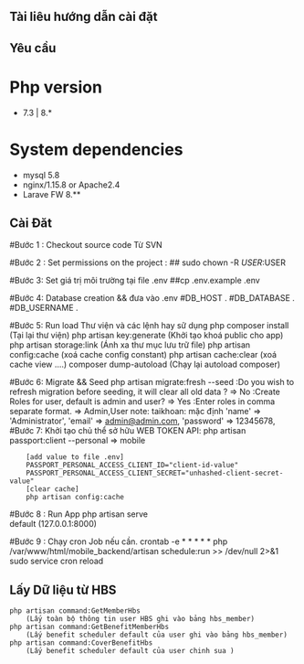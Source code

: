 ## Tài liêu hướng dẫn cài đặt 

## Yêu cầu 
 # Php version
 * 7.3 | 8.*

 # System dependencies 

* mysql 5.8
* nginx/1.15.8  or Apache2.4
* Larave FW 8.**


## Cài Đăt
 #Bước 1 : Checkout source code Từ SVN

 #Bước 2 : Set permissions on the project :
    ## sudo chown -R $USER:$USER

 #Bước 3: Set giá trị môi trường tại file .env
    ##cp .env.example .env
 
 #Bước 4: Database creation && đưa vào .env
        #DB_HOST .
        #DB_DATABASE .
        #DB_USERNAME .

 #Bước 5: Run load Thư viện và các lệnh hay sữ dụng
     php composer install     (Tại lại thư viện)
     php artisan key:generate (Khởi tạo khoá public cho app)
     php artisan storage:link (Ánh xa thư mục lưu trữ file)
     php artisan config:cache (xoá cache config constant)
     php artisan cache:clear  (xoá cache view ....)
     composer dump-autoload   (Chạy lại autoload composer)

 #Bước 6: Migrate && Seed
    php artisan migrate:fresh --seed
       :Do you wish to refresh migration before seeding, it will clear all old data ?  => No
       :Create Roles for user, default is admin and user?  => Yes
       :Enter roles in comma separate format.              => Admin,User
    note: 
        taikhoan: mặc định
                'name' => 'Administrator',
                'email' => admin@admin.com,
                'password' => 12345678,
 #Bước 7:  Khởi tạo chủ thể sở hữu WEB TOKEN API:
        php artisan passport:client --personal     => mobile
        
        [add value to file .env]
        PASSPORT_PERSONAL_ACCESS_CLIENT_ID="client-id-value"
        PASSPORT_PERSONAL_ACCESS_CLIENT_SECRET="unhashed-client-secret-value"
        [clear cache]
        php artisan config:cache
        
 #Bước 8 : Run App
        php artisan serve  
        default (127.0.0.1:8000)

 #Bước 9 : Chạy cron Job nếu cần.
    crontab -e
        * * * * * php /var/www/html/mobile_backend/artisan schedule:run >> /dev/null 2>&1
    sudo service cron reload 

## Lấy Dữ liệu từ HBS
    php artisan command:GetMemberHbs
        (Lấy toàn bộ thông tin user HBS ghi vào bảng hbs_member)
    php artisan command:GetBenefitMemberHbs  
        (Lấy benefit scheduler default của user ghi vào bảng hbs_member)
    php artisan command:CoverBenefitHbs
        (Lấy benefit scheduler default của user chinh sua )
